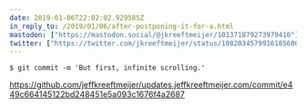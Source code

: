 ```yaml
---
date: 2019-01-06T22:02:02.929585Z
in_reply_to: /2019/01/06/after-postponing-it-for-a.html
mastodon: ["https://mastodon.social/@jkreeftmeijer/101371879273979410"]
twitter: ["https://twitter.com/jkreeftmeijer/status/1082034579916185600"]
---
```

    $ git commit -m 'But first, infinite scrolling.'

<https://github.com/jeffkreeftmeijer/updates.jeffkreeftmeijer.com/commit/e449c664145122bd248451e5a093c1676f4a2687>
